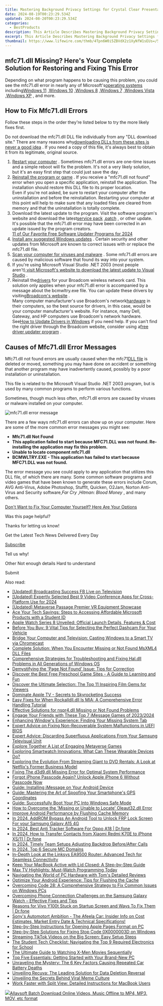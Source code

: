```yaml
---
title: Mastering Background Privacy Settings for Crystal Clear Presentations on Google Meet
date: 2024-08-19T00:23:29.534Z
updated: 2024-08-20T00:23:29.534Z
categories:
  - BestProducts
description: This Article Describes Mastering Background Privacy Settings for Crystal Clear Presentations on Google Meet
excerpt: This Article Describes Mastering Background Privacy Settings for Crystal Clear Presentations on Google Meet
thumbnail: https://www.lifewire.com/thmb/4Tpn6W0i5ZBVdX2z1XyNfW1sEUs=/540x405/filters:no_upscale():max_bytes(150000):strip_icc():format(webp)/afro-caribbean-woman-working-from-home-during-the-covid-lockdown-1253792565-b0dca448c15a422fa0142b9a4eae84e0.jpg
---
```


## mfc71.dll Missing? Here's Your Complete Solution for Restoring and Fixing This Error
 Depending on what program happens to be causing this problem, you could see the mfc71.dll error in nearly any of Microsoft's[operating systems](https://www.lifewire.com/operating-systems-2625912) including[Windows 11](https://www.lifewire.com/windows-11-5188930) ,[Windows 10](https://www.lifewire.com/windows-10-2626217) ,[Windows 8](https://www.lifewire.com/windows-8-2626235) ,[Windows 7](https://www.lifewire.com/windows-7-2626265) ,[Windows Vista](https://www.lifewire.com/windows-vista-2626311) ,[Windows XP](https://www.lifewire.com/windows-xp-2626354) , and more.  

## How to Fix Mfc71.dll Errors

 Follow these steps in the order they're listed below to try the more likely fixes first.

 Do not download the mfc71.dll DLL file individually from any "DLL download site." There are many reasons why[downloading DLLs from these sites is never a good idea](https://www.lifewire.com/important-reasons-not-to-download-dll-files-2624455) . If you need a copy of this file, it's always best to obtain it from its legitimate, original source.

1. [Restart your computer](https://www.lifewire.com/how-to-reboot-a-computer-2624568) . Sometimes mfc71.dll errors are one-time issues and a simple reboot will fix the problem. It's not a very likely solution, but it's an easy first step that could just save the day.
2. [Reinstall the program or game](https://www.lifewire.com/what-is-the-proper-way-to-reinstall-a-software-program-2624478) . If you receive a "mfc71.dll not found" error when you open a specific application, reinstall the application. The installation should restore this DLL file to its proper location.  
 Even if you're not asked, be sure to restart your computer after the uninstallation and before the reinstallation. Restarting your computer at this point will help to make sure that any loaded files are cleared from memory and that the uninstallation is totally complete.
3. Download the latest update to the program. Visit the software program's website and download the latest[service pack](https://www.lifewire.com/what-is-a-service-pack-2626010) ,[patch](https://www.lifewire.com/what-is-a-patch-2625960) , or other update. It's possible that the mfc71.dll error may have been corrected in an update issued by the program creators.  
[11 of Our Favorite Free Software Updater Programs for 2024](https://www.lifewire.com/free-software-updater-programs-2625200)
4. [Install any suggested Windows updates](https://www.lifewire.com/how-to-check-for-install-windows-updates-2624596) . Certain security and other updates from Microsoft are known to correct issues with or replace the mfc71.dll file.
5. [Scan your computer for viruses and malware](https://www.lifewire.com/properly-scan-your-computer-for-viruses-and-other-malware-2624526) . Some mfc71.dll errors are caused by malicious software that found its way into your system.
6. If you're using Microsoft Visual Studio .NET 2003 (most people aren't),[visit Microsoft's website to download the latest update to Visual Studio](https://learn.microsoft.com/en-us/visualstudio/install/update-visual-studio) .
7. Reinstall the[drivers](https://www.lifewire.com/what-is-a-device-driver-2625796) for your Broadcom wireless network card. This solution only applies when your mfc71.dll error is accompanied by a message about the bcmwltry.exe file. You can update these drivers by visiting[Broadcom's website](https://www.broadcom.com/support/download-search?pf=Ethernet+Controllers) .  
 Many computer manufacturer's use Broadcom's network[hardware](https://www.lifewire.com/computer-hardware-2625895) in their computers, so the best source for drivers, in this case, would be your computer manufacturer's website. For instance, many Dell, Gateway, and HP computers use Broadcom's network hardware.  
 See[How to Update Drivers in Windows](https://www.lifewire.com/how-to-update-drivers-in-windows-2619214) if you need help. If you can't find the right driver through the Broadcom website, consider using a[free driver updater program](https://www.lifewire.com/free-driver-updater-tools-2619206) .

## Causes of Mfc71.dll Error Messages

 Mfc71.dll not found errors are usually caused when the mfc71[DLL file](https://www.lifewire.com/what-is-a-dll-file-2625852) is deleted or moved, something you may have done on accident or something that another program may have inadvertently caused, possibly by a poor installation or uninstallation.

 This file is related to the Microsoft Visual Studio .NET 2003 program, but is used by many common programs to perform various functions.

 Sometimes, though much less often, mfc71.dll errors are caused by viruses or malware installed on your computer.

![mfc71.dll error message](https://www.lifewire.com/thmb/O12oLchxDLDIlvoxifWHt_O9j10=/1500x0/filters:no_upscale():max_bytes(150000):strip_icc():format(webp)/mfc71-dll-error-message-59b2ada4d963ac00116c1b84.png)

 There are a few ways mfc71.dll errors can show up on your computer. Here are some of the more common error messages you might see:

* **Mfc71.dll Not Found**
* **This application failed to start because MFC71.DLL was not found. Re-installing the application may fix this problem.**
* **Unable to locate component mfc71.dll**
* **BCMWLTRY.EXE - This application has failed to start because MFC71.DLL was not found.**

 The error message you see could apply to any application that utilizes this DLL file, of which there are many. Some common software programs and video games that have been known to generate these errors include Corum, AVG Anti-Virus, Adobe Photoshop, StuffIt, Quicken, O2Jam, Norton Anti-Virus and Security software,_Far Cry_ ,_Hitman: Blood Money_ , and many others.

[Don't Want to Fix Your Computer Yourself? Here Are Your Options](https://www.lifewire.com/how-do-i-get-my-computer-fixed-2625167)

Was this page helpful?

Thanks for letting us know!

 Get the Latest Tech News Delivered Every Day

[Subscribe](https://www.lifewire.com/#)

Tell us why!

 Other  Not enough details  Hard to understand

 Submit

<ins class="adsbygoogle"
     style="display:block"
     data-ad-format="autorelaxed"
     data-ad-client="ca-pub-7571918770474297"
     data-ad-slot="1223367746"></ins>



<ins class="adsbygoogle"
     style="display:block"
     data-ad-client="ca-pub-7571918770474297"
     data-ad-slot="8358498916"
     data-ad-format="auto"
     data-full-width-responsive="true"></ins>

<span class="atpl-alsoreadstyle">Also read:</span>
<div><ul>
<li><a href="https://facebook-videos.techidaily.com/updated-broadcasting-success-fb-live-on-television/"><u>[Updated] Broadcasting Success  FB Live on Television</u></a></li>
<li><a href="https://screen-mirroring-recording.techidaily.com/updated-expertly-selected-best-9-video-conference-apps-for-cross-platform-use-for-2024/"><u>[Updated] Expertly Selected Best 9 Video Conference Apps for Cross-Platform Use for 2024</u></a></li>
<li><a href="https://extra-skills.techidaily.com/updated-metaverse-passage-premier-vr-equipment-showcase/"><u>[Updated] Metaverse Passage  Premier VR Equipment Showcase</u></a></li>
<li><a href="https://tech-renaissance.techidaily.com/ace-your-tech-savings-steps-to-accessing-affordable-microsoft-products-with-a-student-id/"><u>Ace Your Tech Savings: Steps to Accessing Affordable Microsoft Products with a Student ID</u></a></li>
<li><a href="https://tech-renaissance.techidaily.com/apple-watch-series-8-unveiled-official-launch-details-features-and-cost/"><u>Apple Watch Series 8 Unveiled: Official Launch Details, Features & Cost</u></a></li>
<li><a href="https://tech-renaissance.techidaily.com/before-you-buy-9-vital-tips-for-selecting-the-perfect-dashcam-for-your-vehicle/"><u>Before You Buy: 9 Vital Tips for Selecting the Perfect Dashcam For Your Vehicle</u></a></li>
<li><a href="https://tech-renaissance.techidaily.com/bridge-your-computer-and-television-casting-windows-to-a-smart-tv-via-chromecast/"><u>Bridge Your Computer and Television: Casting Windows to a Smart TV via Chromecast</u></a></li>
<li><a href="https://tech-renaissance.techidaily.com/complete-solution-when-you-encounter-missing-or-not-found-msxml4-dll-files/"><u>Complete Solution: When You Encounter Missing or Not Found MsXML4 DLL Files</u></a></li>
<li><a href="https://tech-renaissance.techidaily.com/comprehensive-strategies-for-troubleshooting-and-fixing-haldll-problems-in-all-generations-of-windows-os/"><u>Comprehensive Strategies for Troubleshooting and Fixing Hal.dll Problems in All Generations of Windows OS</u></a></li>
<li><a href="https://tech-renaissance.techidaily.com/demystifying-the-page-not-found-issue-tips-for-correction/"><u>Demystifying the 'Page Not Found' Issue: Tips for Correction</u></a></li>
<li><a href="https://tech-renaissance.techidaily.com/discover-the-best-free-preschool-game-sites-a-guide-to-learning-and-fun/"><u>Discover the Best Free Preschool Game Sites - A Guide to Learning and Fun</u></a></li>
<li><a href="https://technical-tips.techidaily.com/discover-the-ultimate-selection-the-top-11-inspiring-film-gems-for-viewers/"><u>Discover the Ultimate Selection: The Top 11 Inspiring Film Gems for Viewers</u></a></li>
<li><a href="https://tech-renaissance.techidaily.com/dominate-apple-tv-secrets-to-skyrocketing-success/"><u>Dominate Apple TV - Secrets to Skyrocketing Success</u></a></li>
<li><a href="https://tech-renaissance.techidaily.com/easy-fixes-for-when-rockalldlldll-is-mia-a-comprehensive-error-handling-tutorial/"><u>Easy Fixes for When Rockalldll.dll Is MIA: A Comprehensive Error Handling Tutorial</u></a></li>
<li><a href="https://tech-renaissance.techidaily.com/effective-solutions-for-nspr4dll-missing-or-not-found-problems/"><u>Effective Solutions for nspr4.dll Missing or Not Found Problems</u></a></li>
<li><a href="https://tech-renaissance.techidaily.com/engage-your-friends-with-these-top-7-imessage-games-of-20232024/"><u>Engage Your Friends with These Top 7 iMessage Games of 2023/2024</u></a></li>
<li><a href="https://windows11.techidaily.com/enhancing-windows-experience-finding-your-missing-system-tab/"><u>Enhancing Window's Experience: Finding Your Missing System Tab</u></a></li>
<li><a href="https://tech-renaissance.techidaily.com/expert-advice-on-fixing-non-recoverable-system-malfunctions-in-uefi-bios/"><u>Expert Advice on Fixing Non-Recoverable System Malfunctions in UEFI BIOS</u></a></li>
<li><a href="https://tech-renaissance.techidaily.com/expert-advice-discarding-superfluous-applications-from-your-samsung-televisual-unit/"><u>Expert Advice: Discarding Superfluous Applications From Your Samsung Televisual Unit</u></a></li>
<li><a href="https://extra-tips.techidaily.com/explore-together-a-list-of-engaging-metaverse-games/"><u>Explore Together  A List of Engaging Metaverse Games</u></a></li>
<li><a href="https://tech-renaissance.techidaily.com/exploring-smartwatch-innovations-what-can-these-wearable-devices-do/"><u>Exploring Smartwatch Innovations: What Can These Wearable Devices Do?</u></a></li>
<li><a href="https://tech-renaissance.techidaily.com/exploring-the-evolution-from-streaming-giant-to-dvd-rentals-a-look-at-netflixs-former-business-model/"><u>Exploring the Evolution From Streaming Giant to DVD Rentals: A Look at Netflix's Former Business Model</u></a></li>
<li><a href="https://tech-renaissance.techidaily.com/fixing-the-d3d9dll-missing-error-for-optimal-system-performance/"><u>Fixing The d3d9.dll Missing Error for Optimal System Performance</u></a></li>
<li><a href="https://ios-unlock.techidaily.com/forgot-iphone-passcode-again-unlock-apple-iphone-6-without-passcode-now-by-drfone-ios/"><u>Forgot iPhone Passcode Again? Unlock Apple iPhone 6 Without Passcode Now</u></a></li>
<li><a href="https://tech-renaissance.techidaily.com/guide-installing-imessage-on-your-android-device/"><u>Guide: Installing iMessage on Your Android Device</u></a></li>
<li><a href="https://tech-renaissance.techidaily.com/guide-mastering-the-art-of-spoofing-your-smartphones-gps-coordinates/"><u>Guide: Mastering the Art of Spoofing Your Smartphone's GPS Coordinates</u></a></li>
<li><a href="https://tech-renaissance.techidaily.com/guide-successfully-boot-your-pc-into-windows-safe-mode/"><u>Guide: Successfully Boot Your PC Into Windows Safe Mode</u></a></li>
<li><a href="https://tech-renaissance.techidaily.com/how-to-overcome-the-missing-or-unable-to-locate-oleaut32dll-error/"><u>How to Overcome the 'Missing or Unable to Locate' Oleaut32.dll Error</u></a></li>
<li><a href="https://tech-renaissance.techidaily.com/improve-android-performance-by-flushing-cache-memory/"><u>Improve Android Performance by Flushing Cache Memory</u></a></li>
<li><a href="https://bypass-frp.techidaily.com/in-2024-addrom-bypass-an-android-tool-to-unlock-frp-lock-screen-for-your-samsung-galaxy-a15-4g-by-drfone-android/"><u>In 2024, AddROM Bypass An Android Tool to Unlock FRP Lock Screen For your Samsung Galaxy A15 4G</u></a></li>
<li><a href="https://android-location-track.techidaily.com/in-2024-best-anti-tracker-software-for-oppo-a18-drfone-by-drfone-virtual-android/"><u>In 2024, Best Anti Tracker Software For Oppo A18 | Dr.fone</u></a></li>
<li><a href="https://android-transfer.techidaily.com/in-2024-how-to-transfer-contacts-from-xiaomi-redmi-k70e-to-iphone-xs11-drfone-by-drfone-transfer-from-android-transfer-from-android/"><u>In 2024, How to Transfer Contacts from Xiaomi Redmi K70E to iPhone XS/11 | Dr.fone</u></a></li>
<li><a href="https://on-screen-recording.techidaily.com/in-2024-timely-team-setups-adjusting-backdrop-beforeafter-calls/"><u>In 2024, Timely Team Setups  Adjusting Backdrop Before/After Calls</u></a></li>
<li><a href="https://visual-screen-recording.techidaily.com/in-2024-top-6-secure-mc-domains/"><u>In 2024, Top 6 Secure MC Domains</u></a></li>
<li><a href="https://buynow-help.techidaily.com/in-depth-look-at-the-linksys-ea9500-router-advanced-tech-for-seamless-connectivity/"><u>In-Depth Look at the Linksys EA9500 Router: Advanced Tech for Seamless Connectivity</u></a></li>
<li><a href="https://tech-renaissance.techidaily.com/keep-your-macbook-active-with-lid-closed-a-step-by-step-guide/"><u>Keep Your MacBook Active with Lid Closed: A Step-by-Step Guide</u></a></li>
<li><a href="https://tech-renaissance.techidaily.com/max-tv-highlights-must-watch-programming-today/"><u>Max TV Highlights: Must-Watch Programming Today</u></a></li>
<li><a href="https://hardware-tips.techidaily.com/navigating-the-world-of-pc-hardware-with-toms-detailed-reviews/"><u>Navigating the World of PC Hardware with Tom's Detailed Reviews</u></a></li>
<li><a href="https://tech-renaissance.techidaily.com/optimize-your-android-experience-tips-for-flushing-the-cache/"><u>Optimize Your Android Experience: Tips for Flushing the Cache</u></a></li>
<li><a href="https://tech-renaissance.techidaily.com/overcoming-code-28-a-comprehensive-strategy-to-fix-common-issues-on-windows-pcs/"><u>Overcoming Code 28: A Comprehensive Strategy to Fix Common Issues on Windows PCs</u></a></li>
<li><a href="https://tech-renaissance.techidaily.com/overcoming-phone-connection-challenges-on-the-samsung-galaxy-watch-effective-fixes-and-tips/"><u>Overcoming Phone Connection Challenges on the Samsung Galaxy Watch – Effective Fixes and Tips</u></a></li>
<li><a href="https://fix-guide.techidaily.com/reasons-for-vivo-y100t-stuck-on-startup-screen-and-ways-to-fix-them-drfone-by-drfone-fix-android-problems-fix-android-problems/"><u>Reasons for Vivo Y100t Stuck on Startup Screen and Ways To Fix Them | Dr.fone</u></a></li>
<li><a href="https://tech-renaissance.techidaily.com/sonys-automotort-ambition-the-afeela-car-insider-info-on-cost-estimates-market-entry-date-and-technical-specifications/"><u>Sony's Automotort Ambition - The Afeela Car: Insider Info on Cost Estimates, Market Entry Date & Technical Specifications!</u></a></li>
<li><a href="https://tech-renaissance.techidaily.com/step-by-step-instructions-for-opening-apple-pages-format-on-pc/"><u>Step-by-Step Instructions for Opening Apple Pages Format on PC</u></a></li>
<li><a href="https://tech-renaissance.techidaily.com/step-by-step-solutions-for-fixing-stop-code-0x0000003d-on-windows/"><u>Step-by-Step Solutions for Fixing Stop Code 0X0000003D on Windows</u></a></li>
<li><a href="https://tech-renaissance.techidaily.com/streaming-tiktok-videos-on-the-big-screen-easy-setup-steps/"><u>Streaming TikTok Videos on the Big Screen: Easy Setup Steps</u></a></li>
<li><a href="https://tech-renaissance.techidaily.com/the-student-tech-checklist-navigating-the-top-9-required-electronics-for-school/"><u>The Student Tech Checklist: Navigating the Top 9 Required Electronics for School</u></a></li>
<li><a href="https://tech-renaissance.techidaily.com/the-ultimate-guide-to-watching-x-men-movies-sequentially/"><u>The Ultimate Guide to Watching X-Men Movies Sequentially</u></a></li>
<li><a href="https://tech-renaissance.techidaily.com/top-five-essentials-getting-started-with-your-brand-new-pc/"><u>Top Five Essentials: Getting Started with Your Brand-New PC</u></a></li>
<li><a href="https://tech-renaissance.techidaily.com/unraveling-the-mystery-the-6-key-factors-causing-repeated-car-battery-deaths/"><u>Unraveling the Mystery: The 6 Key Factors Causing Repeated Car Battery Deaths</u></a></li>
<li><a href="https://tech-renaissance.techidaily.com/unveiling-recuva-the-leading-solution-for-data-deletion-reversal/"><u>Unveiling Recuva: The Leading Solution for Data Deletion Reversal</u></a></li>
<li><a href="https://tech-renaissance.techidaily.com/unveiling-the-secrets-behind-viral-meme-culture/"><u>Unveiling the Secrets Behind Viral Meme Culture</u></a></li>
<li><a href="https://tech-renaissance.techidaily.com/work-faster-with-split-view-detailed-instructions-for-macbook-users/"><u>Work Faster with Split View: Detailed Instructions for MacBook Users</u></a></li>
</ul></div>

<!-- affiliate ads begin -->
<a href="https://secure.2checkout.com/order/checkout.php?PRODS=4631056&QTY=1&AFFILIATE=108875&CART=1"><img src="https://secure.avangate.com/images/merchant/997e65474a248252883b485717f7d098/products/buy-windows.png" border="0">Allavsoft Batch Download Online Videos, Music Offline to MP4, MP3, MOV, etc format </a>
<!-- affiliate ads end -->